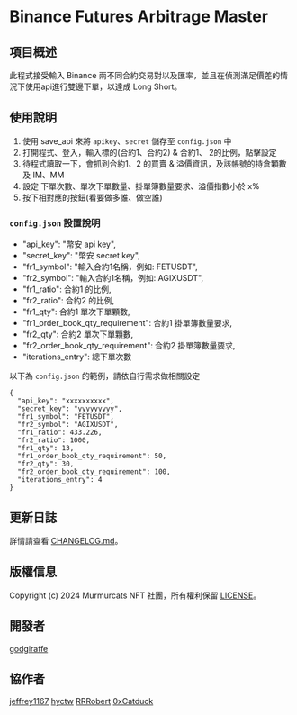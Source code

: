 # Binance Futures Arbitrage Master

## 項目概述
此程式接受輸入 Binance 兩不同合約交易對以及匯率，並且在偵測滿足價差的情況下使用api進行雙邊下單，以達成 Long Short。


## 使用說明
1. 使用 save_api 來將 `apikey`、`secret` 儲存至 `config.json` 中
2. 打開程式、登入，輸入標的(合約1、合約2) & 合約1、 2的比例，點擊設定
3. 待程式讀取一下，會抓到合約1、2 的買賣 & 溢價資訊，及該帳號的持倉顆數及 IM、MM
4. 設定 下單次數、單次下單數量、掛單簿數量要求、溢價指數小於 x%
5. 按下相對應的按鈕(看要做多誰、做空誰)


### `config.json` 設置說明

-  "api_key": "幣安 api key",
-  "secret_key": "幣安 secret key",
-  "fr1_symbol": "輸入合約1名稱，例如: FETUSDT",
-  "fr2_symbol": "輸入合約1名稱，例如: AGIXUSDT",
-  "fr1_ratio": 合約1 的比例,
-  "fr2_ratio": 合約2 的比例,
-  "fr1_qty": 合約1 單次下單顆數,
-  "fr1_order_book_qty_requirement": 合約1 掛單簿數量要求,
-  "fr2_qty": 合約2 單次下單顆數,
-  "fr2_order_book_qty_requirement": 合約2 掛單簿數量要求,
-  "iterations_entry": 總下單次數

以下為 `config.json` 的範例，請依自行需求做相關設定

```
{
  "api_key": "xxxxxxxxxx",
  "secret_key": "yyyyyyyyy",
  "fr1_symbol": "FETUSDT",
  "fr2_symbol": "AGIXUSDT",
  "fr1_ratio": 433.226,
  "fr2_ratio": 1000,
  "fr1_qty": 13,
  "fr1_order_book_qty_requirement": 50,
  "fr2_qty": 30,
  "fr2_order_book_qty_requirement": 100,
  "iterations_entry": 4
}
```


## 更新日誌
詳情請查看 [CHANGELOG.md](CHANGELOG.md)。

## 版權信息
Copyright (c) 2024 Murmurcats NFT 社團，所有權利保留 [LICENSE](LICENSE)。

## 開發者
[godgiraffe](https://github.com/godgiraffe)

## 協作者
[jeffrey1167](https://github.com/jeffrey1167)
[hyctw](https://github.com/hyc5566)
[RRRobert](https://github.com/yuying990718)
[0xCatduck](https://github.com/0xCatduck)
